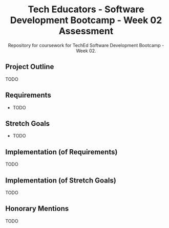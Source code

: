 <div align="center">
<h1>Tech Educators - Software Development Bootcamp - Week 02 Assessment</h1>
Repository for coursework for TechEd Software Development Bootcamp - Week 02.
</div>
<section>
<h2>Project Outline</h2>
TODO
</section>
<section>
<h2>Requirements</h2>
<ul>
<li>TODO</li>
</ul>
</section>
<section>
<h2>Stretch Goals</h2>
<ul>
<li>TODO</li>
</ul>
</section>
<section>
<h2>Implementation (of Requirements)</h2>
  TODO
</section>
<section>
  <h2>Implementation (of Stretch Goals)</h2>
TODO
</section>
<section>
  <h2>Honorary Mentions</h2>
TODO
</section>
